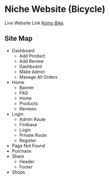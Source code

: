 # Niche Website (Bicycle)

Live Website Link [Komo Bike](https://niche-product-9d8a6.web.app/).

## Site Map

- Dashboard
    - Add Product
    - Add Review
    - Dashboard
    - Make Admin
    - Manage All Orders
- Home
    - Banner
    - FAQ
    - Home
    - Products
    - Reviews
- Login
    - Admin Route
    - Firebase
    - Login
    - Private Route
    - Register
- Page Not Found
- Purchase
- Share
    - Header
    - Footer
- Shops